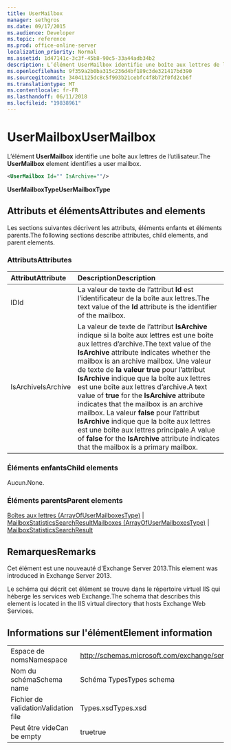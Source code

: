 ```yaml
---
title: UserMailbox
manager: sethgros
ms.date: 09/17/2015
ms.audience: Developer
ms.topic: reference
ms.prod: office-online-server
localization_priority: Normal
ms.assetid: 1d47141c-3c3f-45b8-90c5-33a44adb34b2
description: L’élément UserMailbox identifie une boîte aux lettres de l’utilisateur.
ms.openlocfilehash: 9f359a2b0ba315c236d4bf189c3de321417bd390
ms.sourcegitcommit: 34041125dc8c5f993b21cebfc4f8b72f0fd2cb6f
ms.translationtype: MT
ms.contentlocale: fr-FR
ms.lasthandoff: 06/11/2018
ms.locfileid: "19838961"
---
```

# <a name="usermailbox"></a><span data-ttu-id="cc92d-103">UserMailbox</span><span class="sxs-lookup"><span data-stu-id="cc92d-103">UserMailbox</span></span>

<span data-ttu-id="cc92d-104">L’élément **UserMailbox** identifie une boîte aux lettres de l’utilisateur.</span><span class="sxs-lookup"><span data-stu-id="cc92d-104">The **UserMailbox** element identifies a user mailbox.</span></span> 
  
```XML
<UserMailbox Id="" IsArchive=""/>
```

 <span data-ttu-id="cc92d-105">**UserMailboxType**</span><span class="sxs-lookup"><span data-stu-id="cc92d-105">**UserMailboxType**</span></span>
## <a name="attributes-and-elements"></a><span data-ttu-id="cc92d-106">Attributs et éléments</span><span class="sxs-lookup"><span data-stu-id="cc92d-106">Attributes and elements</span></span>

<span data-ttu-id="cc92d-107">Les sections suivantes décrivent les attributs, éléments enfants et éléments parents.</span><span class="sxs-lookup"><span data-stu-id="cc92d-107">The following sections describe attributes, child elements, and parent elements.</span></span>
  
### <a name="attributes"></a><span data-ttu-id="cc92d-108">Attributs</span><span class="sxs-lookup"><span data-stu-id="cc92d-108">Attributes</span></span>

|<span data-ttu-id="cc92d-109">**Attribut**</span><span class="sxs-lookup"><span data-stu-id="cc92d-109">**Attribute**</span></span>|<span data-ttu-id="cc92d-110">**Description**</span><span class="sxs-lookup"><span data-stu-id="cc92d-110">**Description**</span></span>|
|:-----|:-----|
|<span data-ttu-id="cc92d-111">ID</span><span class="sxs-lookup"><span data-stu-id="cc92d-111">Id</span></span>  <br/> |<span data-ttu-id="cc92d-112">La valeur de texte de l’attribut **Id** est l’identificateur de la boîte aux lettres.</span><span class="sxs-lookup"><span data-stu-id="cc92d-112">The text value of the **Id** attribute is the identifier of the mailbox.</span></span>  <br/> |
|<span data-ttu-id="cc92d-113">IsArchive</span><span class="sxs-lookup"><span data-stu-id="cc92d-113">IsArchive</span></span>  <br/> |<span data-ttu-id="cc92d-114">La valeur de texte de l’attribut **IsArchive** indique si la boîte aux lettres est une boîte aux lettres d’archive.</span><span class="sxs-lookup"><span data-stu-id="cc92d-114">The text value of the **IsArchive** attribute indicates whether the mailbox is an archive mailbox.</span></span> <span data-ttu-id="cc92d-115">Une valeur de texte de **la valeur true** pour l’attribut **IsArchive** indique que la boîte aux lettres est une boîte aux lettres d’archive.</span><span class="sxs-lookup"><span data-stu-id="cc92d-115">A text value of **true** for the **IsArchive** attribute indicates that the mailbox is an archive mailbox.</span></span> <span data-ttu-id="cc92d-116">La valeur **false** pour l’attribut **IsArchive** indique que la boîte aux lettres est une boîte aux lettres principale.</span><span class="sxs-lookup"><span data-stu-id="cc92d-116">A value of **false** for the **IsArchive** attribute indicates that the mailbox is a primary mailbox.</span></span>  <br/> |
   
### <a name="child-elements"></a><span data-ttu-id="cc92d-117">Éléments enfants</span><span class="sxs-lookup"><span data-stu-id="cc92d-117">Child elements</span></span>

<span data-ttu-id="cc92d-118">Aucun.</span><span class="sxs-lookup"><span data-stu-id="cc92d-118">None.</span></span>
  
### <a name="parent-elements"></a><span data-ttu-id="cc92d-119">Éléments parents</span><span class="sxs-lookup"><span data-stu-id="cc92d-119">Parent elements</span></span>

<span data-ttu-id="cc92d-120">[Boîtes aux lettres (ArrayOfUserMailboxesType)](mailboxes-arrayofusermailboxestype.md) | [MailboxStatisticsSearchResult](mailboxstatisticssearchresult.md)</span><span class="sxs-lookup"><span data-stu-id="cc92d-120">[Mailboxes (ArrayOfUserMailboxesType)](mailboxes-arrayofusermailboxestype.md) | [MailboxStatisticsSearchResult](mailboxstatisticssearchresult.md)</span></span>
  
## <a name="remarks"></a><span data-ttu-id="cc92d-121">Remarques</span><span class="sxs-lookup"><span data-stu-id="cc92d-121">Remarks</span></span>

<span data-ttu-id="cc92d-122">Cet élément est une nouveauté d'Exchange Server 2013.</span><span class="sxs-lookup"><span data-stu-id="cc92d-122">This element was introduced in Exchange Server 2013.</span></span>
  
<span data-ttu-id="cc92d-123">Le schéma qui décrit cet élément se trouve dans le répertoire virtuel IIS qui héberge les services web Exchange.</span><span class="sxs-lookup"><span data-stu-id="cc92d-123">The schema that describes this element is located in the IIS virtual directory that hosts Exchange Web Services.</span></span>
  
## <a name="element-information"></a><span data-ttu-id="cc92d-124">Informations sur l'élément</span><span class="sxs-lookup"><span data-stu-id="cc92d-124">Element information</span></span>

|||
|:-----|:-----|
|<span data-ttu-id="cc92d-125">Espace de noms</span><span class="sxs-lookup"><span data-stu-id="cc92d-125">Namespace</span></span>  <br/> |http://schemas.microsoft.com/exchange/services/2006/types  <br/> |
|<span data-ttu-id="cc92d-126">Nom du schéma</span><span class="sxs-lookup"><span data-stu-id="cc92d-126">Schema name</span></span>  <br/> |<span data-ttu-id="cc92d-127">Schéma Types</span><span class="sxs-lookup"><span data-stu-id="cc92d-127">Types schema</span></span>  <br/> |
|<span data-ttu-id="cc92d-128">Fichier de validation</span><span class="sxs-lookup"><span data-stu-id="cc92d-128">Validation file</span></span>  <br/> |<span data-ttu-id="cc92d-129">Types.xsd</span><span class="sxs-lookup"><span data-stu-id="cc92d-129">Types.xsd</span></span>  <br/> |
|<span data-ttu-id="cc92d-130">Peut être vide</span><span class="sxs-lookup"><span data-stu-id="cc92d-130">Can be empty</span></span>  <br/> |<span data-ttu-id="cc92d-131">true</span><span class="sxs-lookup"><span data-stu-id="cc92d-131">true</span></span>  <br/> |
   

